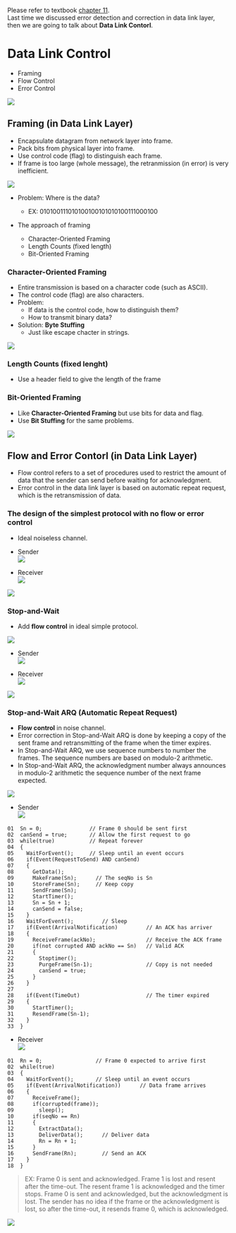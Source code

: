 Please refer to textbook [chapter 11](https://github.com/cnchenpu/data-comm/blob/master/ppt/Ch11-Forouzan.ppt). <br>
Last time we discussed error detection and correction in data link layer, then we are going to talk about __Data Link Contorl__.

# Data Link Control
- Framing
- Flow Control
- Error Control

![](fig/ideal-link-control.png)

## Framing (in Data Link Layer)
- Encapsulate datagram from network layer into frame.
- Pack bits from physical layer into frame.
- Use control code (flag) to distinguish each frame.
- If frame is too large (whole message), the retranmission (in error) is very inefficient.

![](fig/framing.png)

- Problem: Where is the data?
  - EX: 010100111010100100101010100111000100

- The approach of framing
  - Character-Oriented Framing
  - Length Counts (fixed length)
  - Bit-Oriented Framing
  
### Character-Oriented Framing
- Entire transmission is based on a character code (such as ASCII).
- The control code (flag) are also characters.
- Problem: 
  - If data is the control code, how to distinguish them?
  - How to transmit binary data?
- Solution: __Byte Stuffing__
  - Just like escape chacter in strings. 

![](fig/byte-stuffing.png)

### Length Counts (fixed lenght)
- Use a header field to give the length of the frame

### Bit-Oriented Framing
- Like __Character-Oriented Framing__ but use bits for data and flag.
- Use __Bit Stuffing__ for the same problems.

![](fig/bit-stuffing.png)

## Flow and Error Contorl (in Data Link Layer)
- Flow control refers to a set of procedures used to restrict  the amount of data that the sender can send  before waiting for acknowledgment.
- Error control in the data link layer is based on automatic repeat request, which is the retransmission of data.

### The design of the simplest protocol with no flow or error control 
- Ideal noiseless channel.
- Sender <br>
![](fig/algo-sender-1.png)

- Receiver <br>
![](fig/algo-receiver-1.png)

![](fig/flow-1.png)

### Stop-and-Wait
- Add __flow control__ in ideal simple protocol.

![](fig/stop-and-wait.png)

- Sender <br>
![](fig/algo-sender-2.png)

- Receiver <br>
![](fig/algo-receiver-2.png)

![](fig/flow-2.png)

### Stop-and-Wait ARQ (Automatic Repeat Request)
- __Flow control__ in noise channel.
- Error correction in Stop-and-Wait ARQ is done by keeping a copy of the sent frame and retransmitting of the frame when the timer expires.
- In Stop-and-Wait ARQ, we use sequence numbers to number the frames. The sequence numbers are based on modulo-2 arithmetic.
- In Stop-and-Wait ARQ, the acknowledgment number always announces in modulo-2 arithmetic the sequence number of the next frame expected.


![](fig/stop-and-wait-arq.png)

- Sender <br>
![](fig/algo-sender-3.png)

```
01  Sn = 0;               // Frame 0 should be sent first
02  canSend = true;       // Allow the first request to go
03  while(true)           // Repeat forever
04  {
05    WaitForEvent();     // Sleep until an event occurs
06    if(Event(RequestToSend) AND canSend)
07    {
08      GetData();
09      MakeFrame(Sn);      // The seqNo is Sn
10      StoreFrame(Sn);     // Keep copy
11      SendFrame(Sn);
12      StartTimer();
13      Sn = Sn + 1;
14      canSend = false;
15    }
16    WaitForEvent();         // Sleep
17    if(Event(ArrivalNotification)         // An ACK has arriver
18    {
19      ReceiveFrame(ackNo);                // Receive the ACK frame
20      if(not corrupted AND ackNo == Sn)   // Valid ACK
21      {
22        Stoptimer();
23        PurgeFrame(Sn-1);                 // Copy is not needed
24        canSend = true;
25      }
26    }
27 
28    if(Event(TimeOut)                     // The timer expired
29    {
30      StartTimer();
31      ResendFrame(Sn-1);
32    }
33  }
```

- Receiver <br>
![](fig/algo-receiver-3.png)

```
01  Rn = 0;                 // Frame 0 expected to arrive first
02  while(true)
03  {
04    WaitForEvent();       // Sleep until an event occurs
05    if(Event(ArrivalNotification))      // Data frame arrives
06    {
07      ReceiveFrame();
08      if(corrupted(frame));
09        sleep();
10      if(seqNo == Rn)
11      {
12        ExtractData();
13        DeliverData();      // Deliver data
14        Rn = Rn + 1;
15      }
16      SendFrame(Rn);        // Send an ACK
17    }
18  }
```
> EX:
> Frame 0 is sent and acknowledged. 
> Frame 1 is lost and resent after the time-out. The resent frame 1 is acknowledged and the timer stops. 
> Frame 0 is sent and acknowledged, but the acknowledgment is lost. 
> The sender has no idea if the frame or the acknowledgment is lost, so after the time-out, it resends frame 0, which is acknowledged.

![](fig/flow-3.png)

